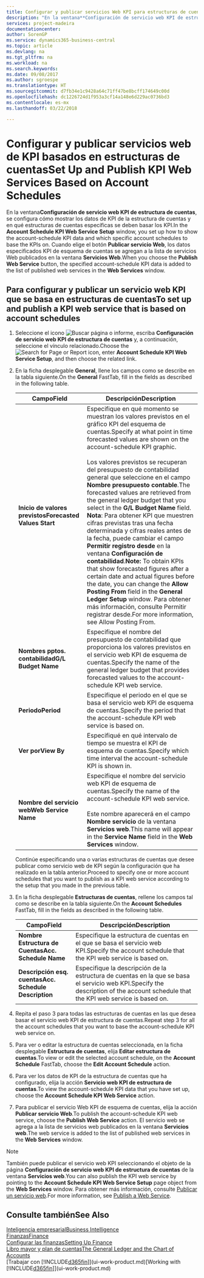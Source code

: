 ```yaml
---
title: Configurar y publicar servicios Web KPI para estructuras de cuentas | Documentos de Microsoft
description: "En la ventana**Configuración de servicio web KPI de estructura de cuentas**, se configura cómo mostrar los datos de KPI de la estructura de cuentas y en qué estructuras de cuentas específicas se deben basar los KPI."
services: project-madeira
documentationcenter: 
author: SorenGP
ms.service: dynamics365-business-central
ms.topic: article
ms.devlang: na
ms.tgt_pltfrm: na
ms.workload: na
ms.search.keywords: 
ms.date: 09/08/2017
ms.author: sgroespe
ms.translationtype: HT
ms.sourcegitcommit: d7fb34e1c9428a64c71ff47be8bcff174649c00d
ms.openlocfilehash: dc1226724d1f953a3cf14a148e6d229ac0736bd3
ms.contentlocale: es-mx
ms.lasthandoff: 03/22/2018

---
```

# <a name="set-up-and-publish-kpi-web-services-based-on-account-schedules"></a><span data-ttu-id="12d6a-103">Configurar y publicar servicios web de KPI basados en estructuras de cuentas</span><span class="sxs-lookup"><span data-stu-id="12d6a-103">Set Up and Publish KPI Web Services Based on Account Schedules</span></span>
<span data-ttu-id="12d6a-104">En la ventana**Configuración de servicio web KPI de estructura de cuentas**, se configura cómo mostrar los datos de KPI de la estructura de cuentas y en qué estructuras de cuentas específicas se deben basar los KPI.</span><span class="sxs-lookup"><span data-stu-id="12d6a-104">In the **Account Schedule KPI Web Service Setup** window, you set up how to show the account-schedule KPI data and which specific account schedules to base the KPIs on.</span></span> <span data-ttu-id="12d6a-105">Cuando elige el botón **Publicar servicio Web**, los datos especificados KPI de esquema de cuentas se agregan a la lista de servicios Web publicados en la ventana **Servicios Web**.</span><span class="sxs-lookup"><span data-stu-id="12d6a-105">When you choose the **Publish Web Service** button, the specified account-schedule KPI data is added to the list of published web services in the **Web Services** window.</span></span>  

## <a name="to-set-up-and-publish-a-kpi-web-service-that-is-based-on-account-schedules"></a><span data-ttu-id="12d6a-106">Para configurar y publicar un servicio web KPI que se basa en estructuras de cuentas</span><span class="sxs-lookup"><span data-stu-id="12d6a-106">To set up and publish a KPI web service that is based on account schedules</span></span>  

1.  <span data-ttu-id="12d6a-107">Seleccione el icono ![Buscar página o informe](media/ui-search/search_small.png "icono de Buscar página o informe"), escriba **Configuración de servicio web KPI de estructura de cuentas** y, a continuación, seleccione el vínculo relacionado.</span><span class="sxs-lookup"><span data-stu-id="12d6a-107">Choose the ![Search for Page or Report](media/ui-search/search_small.png "Search for Page or Report icon") icon, enter **Account Schedule KPI Web Service Setup**, and then choose the related link.</span></span>  
2.  <span data-ttu-id="12d6a-108">En la ficha desplegable **General**, llene los campos como se describe en la tabla siguiente.</span><span class="sxs-lookup"><span data-stu-id="12d6a-108">On the **General** FastTab, fill in the fields as described in the following table.</span></span>  

    |<span data-ttu-id="12d6a-109">Campo</span><span class="sxs-lookup"><span data-stu-id="12d6a-109">Field</span></span>|<span data-ttu-id="12d6a-110">Descripción</span><span class="sxs-lookup"><span data-stu-id="12d6a-110">Description</span></span>|  
    |---------------------------------|---------------------------------------|  
    |<span data-ttu-id="12d6a-111">**Inicio de valores previstos**</span><span class="sxs-lookup"><span data-stu-id="12d6a-111">**Forecasted Values Start**</span></span>|<span data-ttu-id="12d6a-112">Especifique en qué momento se muestran los valores previstos en el gráfico KPI del esquema de cuentas.</span><span class="sxs-lookup"><span data-stu-id="12d6a-112">Specify at what point in time forecasted values are shown on the account-schedule KPI graphic.</span></span><br /><br /> <span data-ttu-id="12d6a-113">Los valores previstos se recuperan del presupuesto de contabilidad general que seleccione en el campo **Nombre presupuesto contable**.</span><span class="sxs-lookup"><span data-stu-id="12d6a-113">The forecasted values are retrieved from the general ledger budget that you select in the **G/L Budget Name** field.</span></span> <span data-ttu-id="12d6a-114">**Nota**: Para obtener KPI que muestren cifras previstas tras una fecha determinada y cifras reales antes de la fecha, puede cambiar el campo **Permitir registro desde** en la ventana **Configuración de contabilidad**.</span><span class="sxs-lookup"><span data-stu-id="12d6a-114">**Note:**  To obtain KPIs that show forecasted figures after a certain date and actual figures before the date, you can change the **Allow Posting From** field in the **General Ledger Setup** window.</span></span> <span data-ttu-id="12d6a-115">Para obtener más información, consulte Permitir registrar desde.</span><span class="sxs-lookup"><span data-stu-id="12d6a-115">For more information, see Allow Posting From.</span></span>|  
    |<span data-ttu-id="12d6a-116">**Nombres pptos. contabilidad**</span><span class="sxs-lookup"><span data-stu-id="12d6a-116">**G/L Budget Name**</span></span>|<span data-ttu-id="12d6a-117">Especifique el nombre del presupuesto de contabilidad que proporciona los valores previstos en el servicio web KPI de esquema de cuentas.</span><span class="sxs-lookup"><span data-stu-id="12d6a-117">Specify the name of the general ledger budget that provides forecasted values to the account-schedule KPI web service.</span></span>|  
    |<span data-ttu-id="12d6a-118">**Periodo**</span><span class="sxs-lookup"><span data-stu-id="12d6a-118">**Period**</span></span>|<span data-ttu-id="12d6a-119">Especifique el periodo en el que se basa el servicio web KPI de esquema de cuentas.</span><span class="sxs-lookup"><span data-stu-id="12d6a-119">Specify the period that the account-schedule KPI web service is based on.</span></span>|  
    |<span data-ttu-id="12d6a-120">**Ver por**</span><span class="sxs-lookup"><span data-stu-id="12d6a-120">**View By**</span></span>|<span data-ttu-id="12d6a-121">Especifiqué en qué intervalo de tiempo se muestra el KPI de esquema de cuentas.</span><span class="sxs-lookup"><span data-stu-id="12d6a-121">Specify which time interval the account-schedule KPI is shown in.</span></span>|  
    |<span data-ttu-id="12d6a-122">**Nombre del servicio web**</span><span class="sxs-lookup"><span data-stu-id="12d6a-122">**Web Service Name**</span></span>|<span data-ttu-id="12d6a-123">Especifique el nombre del servicio web KPI de esquema de cuentas.</span><span class="sxs-lookup"><span data-stu-id="12d6a-123">Specify the name of the account-schedule KPI web service.</span></span><br /><br /> <span data-ttu-id="12d6a-124">Este nombre aparecerá en el campo **Nombre servicio** de la ventana **Servicios web**.</span><span class="sxs-lookup"><span data-stu-id="12d6a-124">This name will appear in the **Service Name** field in the **Web Services** window.</span></span>|  

    <span data-ttu-id="12d6a-125">Continúe especificando una o varias estructuras de cuentas que desee publicar como servicio web de KPI según la configuración que ha realizado en la tabla anterior.</span><span class="sxs-lookup"><span data-stu-id="12d6a-125">Proceed to specify one or more account schedules that you want to publish as a KPI web service according to the setup that you made in the previous table.</span></span>  

3.  <span data-ttu-id="12d6a-126">En la ficha desplegable **Estructuras de cuentas**, rellene los campos tal como se describe en la tabla siguiente.</span><span class="sxs-lookup"><span data-stu-id="12d6a-126">On the **Account Schedules** FastTab, fill in the fields as described in the following table.</span></span>  

    |<span data-ttu-id="12d6a-127">Campo</span><span class="sxs-lookup"><span data-stu-id="12d6a-127">Field</span></span>|<span data-ttu-id="12d6a-128">Descripción</span><span class="sxs-lookup"><span data-stu-id="12d6a-128">Description</span></span>|  
    |---------------------------------|---------------------------------------|  
    |<span data-ttu-id="12d6a-129">**Nombre Estructura de Cuentas**</span><span class="sxs-lookup"><span data-stu-id="12d6a-129">**Acc. Schedule Name**</span></span>|<span data-ttu-id="12d6a-130">Especifique la estructura de cuentas en el que se basa el servicio web KPI.</span><span class="sxs-lookup"><span data-stu-id="12d6a-130">Specify the account schedule that the KPI web service is based on.</span></span>|  
    |<span data-ttu-id="12d6a-131">**Descripción esq. cuentas**</span><span class="sxs-lookup"><span data-stu-id="12d6a-131">**Acc. Schedule Description**</span></span>|<span data-ttu-id="12d6a-132">Especifique la descripción de la estructura de cuentas en la que se basa el servicio web KPI.</span><span class="sxs-lookup"><span data-stu-id="12d6a-132">Specify the description of the account schedule that the KPI web service is based on.</span></span>|  

4.  <span data-ttu-id="12d6a-133">Repita el paso 3 para todas las estructuras de cuentas en las que desea basar el servicio web KPI de estructura de cuentas.</span><span class="sxs-lookup"><span data-stu-id="12d6a-133">Repeat step 3 for all the account schedules that you want to base the account-schedule KPI web service on.</span></span>  
5.  <span data-ttu-id="12d6a-134">Para ver o editar la estructura de cuentas seleccionada, en la ficha desplegable **Estructura de cuentas**, elija **Editar estructura de cuentas**.</span><span class="sxs-lookup"><span data-stu-id="12d6a-134">To view or edit the selected account schedule, on the **Account Schedule** FastTab, choose the **Edit Account Schedule** action.</span></span>  
6.  <span data-ttu-id="12d6a-135">Para ver los datos de KPI de la estructura de cuentas que ha configurado, elija la acción **Servicio web KPI de estructura de cuentas**.</span><span class="sxs-lookup"><span data-stu-id="12d6a-135">To view the account-schedule KPI data that you have set up, choose the **Account Schedule KPI Web Service** action.</span></span>  
7.  <span data-ttu-id="12d6a-136">Para publicar el servicio Web KPI de esquema de cuentas, elija la acción **Publicar servicio Web**.</span><span class="sxs-lookup"><span data-stu-id="12d6a-136">To publish the account-schedule KPI web service, choose the **Publish Web Service** action.</span></span> <span data-ttu-id="12d6a-137">El servicio web se agrega a la lista de servicios web publicados en la ventana **Servicios web**.</span><span class="sxs-lookup"><span data-stu-id="12d6a-137">The web service is added to the list of published web services in the **Web Services** window.</span></span>  

> [!NOTE]  
>  <span data-ttu-id="12d6a-138">También puede publicar el servicio web KPI seleccionando el objeto de la página **Configuración de servicio web KPI de estructura de cuentas** de la ventana **Servicios web**.</span><span class="sxs-lookup"><span data-stu-id="12d6a-138">You can also publish the KPI web service by pointing to the **Account Schedule KPI Web Service Setup** page object from the **Web Services** window.</span></span> <span data-ttu-id="12d6a-139">Para obtener más información, consulte [Publicar un servicio web](across-how-publish-web-service.md).</span><span class="sxs-lookup"><span data-stu-id="12d6a-139">For more information, see [Publish a Web Service](across-how-publish-web-service.md).</span></span>  

## <a name="see-also"></a><span data-ttu-id="12d6a-140">Consulte también</span><span class="sxs-lookup"><span data-stu-id="12d6a-140">See Also</span></span>  
[<span data-ttu-id="12d6a-141">Inteligencia empresarial</span><span class="sxs-lookup"><span data-stu-id="12d6a-141">Business Intelligence</span></span>](bi.md)  
[<span data-ttu-id="12d6a-142">Finanzas</span><span class="sxs-lookup"><span data-stu-id="12d6a-142">Finance</span></span>](finance.md)  
[<span data-ttu-id="12d6a-143">Configurar las finanzas</span><span class="sxs-lookup"><span data-stu-id="12d6a-143">Setting Up Finance</span></span>](finance-setup-finance.md)  
[<span data-ttu-id="12d6a-144">Libro mayor y plan de cuentas</span><span class="sxs-lookup"><span data-stu-id="12d6a-144">The General Ledger and the Chart of Accounts</span></span>](finance-general-ledger.md)  
<span data-ttu-id="12d6a-145">[Trabajar con [!INCLUDE[d365fin](includes/d365fin_md.md)]](ui-work-product.md)</span><span class="sxs-lookup"><span data-stu-id="12d6a-145">[Working with [!INCLUDE[d365fin](includes/d365fin_md.md)]](ui-work-product.md)</span></span>

